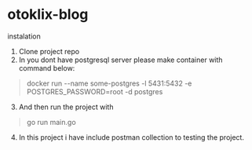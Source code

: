 # otoklix-blog

instalation
1. Clone project repo
2. In you dont have postgresql server please make container with command below:
> docker run --name some-postgres -l 5431:5432 -e POSTGRES_PASSWORD=root -d postgres
3. And then run the project with
> go run main.go
4. In this project i have include postman collection to testing the project.
